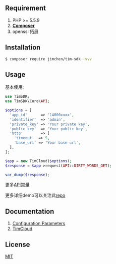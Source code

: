 ## Requirement

1. PHP >= 5.5.9
2. **[Composer](https://getcomposer.org/)**
3. openssl 拓展

## Installation

```bash
$ composer require jimchen/tim-sdk -vvv
```

## Usage
基本使用:

```php
use TimSDK;
use TimSDK\Core\API;

$options = [
  'app_id'      => '14000xxxx',
  'identifier'  => 'admin',
  'private_key' => 'Your private key',
  'public_key'  => 'Your public key',
  'http'        => [
	'timeout'  => 5,
	'base_uri' => 'Your base url',
  ],
];

$app = new TimCloud($options);
$response = $app->request(API::DIRTY_WORDS_GET);

var_dump($response);
```

更多[API常量](https://github.com/JimChenWYU/TimSDK/blob/master/src/Core/API.php)

更多详细demo可以关注此[repo](https://github.com/JimChenWYU/TimSDK-example)

## Documentation

1. [Configuration Parameters](https://github.com/JimChenWYU/TimSDK/tree/master/docs/config.md)
2. [TimCloud](https://github.com/JimChenWYU/TimSDK/tree/master/docs/tim-cloud.md)

## License

[MIT](https://opensource.org/licenses/MIT/)